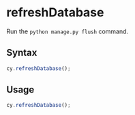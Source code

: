 # refreshDatabase

Run the `python manage.py flush` command.

## Syntax

```javascript
cy.refreshDatabase();
```

## Usage

```javascript
cy.refreshDatabase();
```
